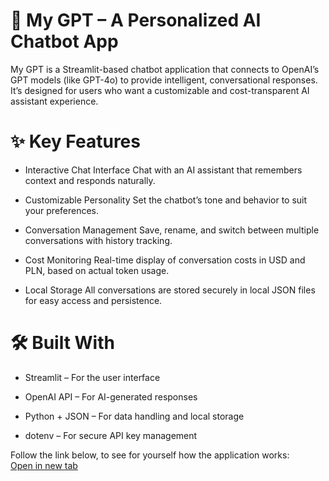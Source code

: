 # 🧠 My GPT – A Personalized AI Chatbot App

My GPT is a Streamlit-based chatbot application that connects to OpenAI’s GPT models (like GPT-4o) to provide intelligent, conversational responses. It’s designed for users who want a customizable and cost-transparent AI assistant experience.

# ✨ Key Features

- Interactive Chat Interface
Chat with an AI assistant that remembers context and responds naturally.

- Customizable Personality
Set the chatbot’s tone and behavior to suit your preferences.

- Conversation Management
Save, rename, and switch between multiple conversations with history tracking.

- Cost Monitoring
Real-time display of conversation costs in USD and PLN, based on actual token usage.

- Local Storage
All conversations are stored securely in local JSON files for easy access and persistence.

# 🛠️ Built With

- Streamlit – For the user interface

- OpenAI API – For AI-generated responses

- Python + JSON – For data handling and local storage

- dotenv – For secure API key management

Follow the link below, to see for yourself how the application works:
<br><a href="https://github.com/SebDziekonski/ds_ai_portfolio.git" target="_blank">Open in new tab</a>


